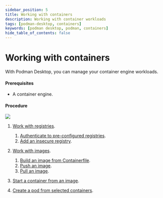 ```yaml
---
sidebar_position: 5
title: Working with containers
description: Working with container workloads
tags: [podman-desktop, containers]
keywords: [podman desktop, podman, containers]
hide_table_of_contents: false
---
```


# Working with containers

With Podman Desktop, you can manage your container engine workloads.

#### Prerequisites

- A container engine.

#### Procedure

[![](https://mermaid.ink/img/pako:eNptkt2OmzAQhV_FchVxw0ZAQvi5201VqequtOpWrVpxY_BArDV2ZA_t0ijvXgNNINLe4PGcb47HZk600hxoTlerU6EIEUpgTsaQEE_q5hF-g_Ry4nEou8bz_yt4gBaGdMks3Ga_MyNYKcF6VyMnHY1omen3Wmoz1H1Iy7iqd5fSmfgGbzhTVVUtEAuVVvzWpk5DvlkwCAbFDcKTKKzr92wetOFgZjIIggVWa4WfWCtkP4iWKXtnwYjam4jzsLjPebUqFIoWpFAwRCiB_NDmVaiG_BF4IO40ZE40tlBfoREWjQA7ueTkuSulqC67-849ojOpGLr6Qn1uWTOzD52QfPCtjW7J_uJbCwmznT0MBGrCiJlO62dRymv5Ut4vWpzQF2QGZ1YRMXRSqGfNr8zeAFswxAISXd_c9z3wS1eCUYBgyc_7p0fq0xZMywR3czhOTEHHSSpo7kL3o14L6t7ZcaxD_dKriuZoOvBpd-QM4aNgjWEtzWsmrcsCF6jN0zTY43z79MgUzU_0jeZ3m816k8RRHMfpNgl3qU97mm-y7TrI0iTepmmUhlF89ulfrZ1puA6SLA6iNNplWZJkyWj2a9SGLs7_AF26CAk?type=png)](https://mermaid.live/edit#pako:eNptkt2OmzAQhV_FchVxw0ZAQvi5201VqequtOpWrVpxY_BArDV2ZA_t0ijvXgNNINLe4PGcb47HZk600hxoTlerU6EIEUpgTsaQEE_q5hF-g_Ry4nEou8bz_yt4gBaGdMks3Ga_MyNYKcF6VyMnHY1omen3Wmoz1H1Iy7iqd5fSmfgGbzhTVVUtEAuVVvzWpk5DvlkwCAbFDcKTKKzr92wetOFgZjIIggVWa4WfWCtkP4iWKXtnwYjam4jzsLjPebUqFIoWpFAwRCiB_NDmVaiG_BF4IO40ZE40tlBfoREWjQA7ueTkuSulqC67-849ojOpGLr6Qn1uWTOzD52QfPCtjW7J_uJbCwmznT0MBGrCiJlO62dRymv5Ut4vWpzQF2QGZ1YRMXRSqGfNr8zeAFswxAISXd_c9z3wS1eCUYBgyc_7p0fq0xZMywR3czhOTEHHSSpo7kL3o14L6t7ZcaxD_dKriuZoOvBpd-QM4aNgjWEtzWsmrcsCF6jN0zTY43z79MgUzU_0jeZ3m816k8RRHMfpNgl3qU97mm-y7TrI0iTepmmUhlF89ulfrZ1puA6SLA6iNNplWZJkyWj2a9SGLs7_AF26CAk)

1. [Work with registries](/docs/working-with-containers/registries).

   1. [Authenticate to pre-configured registries](/docs/working-with-containers/registries/authenticating-to-a-preconfigured-registry).
   1. [Add an insecure registry](/docs/working-with-containers/registries/insecure-registry).

1. [Work with images](/docs/working-with-containers/images).
   1. [Build an image from Containerfile](/docs/working-with-containers/images/building-an-image).
   1. [Push an image](/docs/working-with-containers/images/pushing-an-image-to-a-registry).
   1. [Pull an image](/docs/working-with-containers/images/pulling-an-image).
1. [Start a container from an image](/docs/working-with-containers/starting-a-container).
1. [Create a pod from selected containers](/docs/working-with-containers/creating-a-pod).
